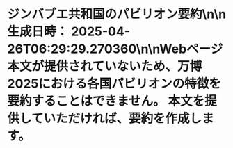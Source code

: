 # ジンバブエ共和国のパビリオン要約\n\n**生成日時：** 2025-04-26T06:29:29.270360\n\nWebページ本文が提供されていないため、万博2025における各国パビリオンの特徴を要約することはできません。  本文を提供していただければ、要約を作成します。